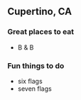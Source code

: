 ## Cupertino, CA

### Great places to eat
  - B & B

### Fun things to do
  - six flags
  - seven flags
